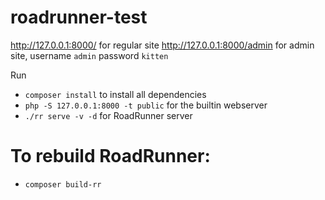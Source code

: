 # roadrunner-test

http://127.0.0.1:8000/ for regular site
http://127.0.0.1:8000/admin for admin site, username `admin` password `kitten`

Run
 - `composer install` to install all dependencies
 - `php -S 127.0.0.1:8000 -t public` for the builtin webserver 
 - `./rr serve -v -d` for RoadRunner server


# To rebuild RoadRunner:
 - `composer build-rr`
